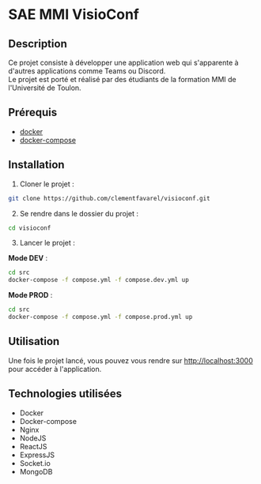 # SAE MMI VisioConf

## Description

Ce projet consiste à développer une application web qui s'apparente à d'autres applications comme Teams ou Discord.<br>
Le projet est porté et réalisé par des étudiants de la formation MMI de l'Université de Toulon.

## Prérequis

-   [docker](https://www.docker.com/)
-   [docker-compose](https://docs.docker.com/compose/)

## Installation

1. Cloner le projet :

```bash
git clone https://github.com/clementfavarel/visioconf.git
```

2. Se rendre dans le dossier du projet :

```bash
cd visioconf
```

3. Lancer le projet :

**Mode DEV** :

```bash
cd src
docker-compose -f compose.yml -f compose.dev.yml up
```

**Mode PROD** :

```bash
cd src
docker-compose -f compose.yml -f compose.prod.yml up
```

## Utilisation

Une fois le projet lancé, vous pouvez vous rendre sur [http://localhost:3000](http://localhost:3000) pour accéder à l'application.

## Technologies utilisées

-   Docker
-   Docker-compose
-   Nginx
-   NodeJS
-   ReactJS
-   ExpressJS
-   Socket.io
-   MongoDB
